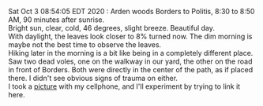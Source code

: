 Sat Oct  3 08:54:05 EDT 2020 : Arden woods Borders to Politis, 8:30 to 8:50 AM, 90 minutes after sunrise.  
Bright sun, clear, cold, 46 degrees, slight breeze.  Beautiful day.  
With daylight, the leaves look closer to 8% turned now. The dim morning is maybe not the best time to observe the leaves.  
Hiking later in the morning is a bit like being in a completely different place.  Saw two dead voles, one on the walkway in our yard, the other on the road in front of Borders. Both were directly in the center of the path, as if placed there.  I didn't see obvious signs of trauma on either.  
I took a [picture](/assets/images/IMG_20201003_084540982.jpg) with my cellphone, and I'll experiment by trying to link it here.
